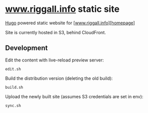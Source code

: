 # www.riggall.info static site

[Hugo][hugo] powered static website for [www.riggall.info][homepage]

Site is currently hosted in S3, behind CloudFront.

## Development

Edit the content with live-reload preview server:

```
edit.sh
```

Build the distribution version (deleting the old build):

```
build.sh
```

Upload the newly built site (assumes S3 credentials are set in env):

```
sync.sh
```

[hugo]: https://gohugo.io
[homepage]: https://www.riggall.info/
